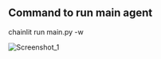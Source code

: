 ## Command to run main agent
chainlit run main.py -w

![Screenshot_1](https://github.com/user-attachments/assets/5fe6958e-5f4d-4bbd-b725-5895b26d54de)
